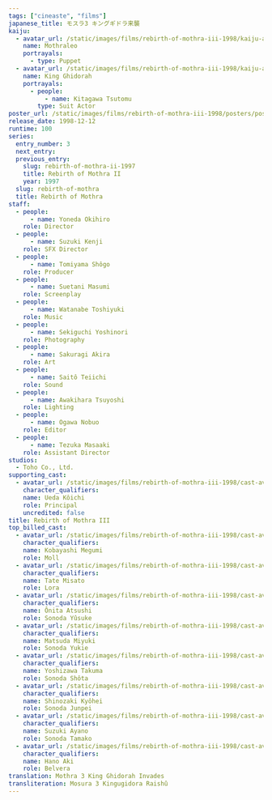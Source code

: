 ```yaml
---
tags: ["cineaste", "films"]
japanese_title: モスラ3 キングギドラ来襲
kaiju:
  - avatar_url: /static/images/films/rebirth-of-mothra-iii-1998/kaiju-avatars/01417.webp
    name: Mothraleo
    portrayals:
      - type: Puppet
  - avatar_url: /static/images/films/rebirth-of-mothra-iii-1998/kaiju-avatars/tsutomu-kitagawa-0.webp
    name: King Ghidorah
    portrayals:
      - people:
          - name: Kitagawa Tsutomu
        type: Suit Actor
poster_url: /static/images/films/rebirth-of-mothra-iii-1998/posters/poster.webp
release_date: 1998-12-12
runtime: 100
series:
  entry_number: 3
  next_entry:
  previous_entry:
    slug: rebirth-of-mothra-ii-1997
    title: Rebirth of Mothra II
    year: 1997
  slug: rebirth-of-mothra
  title: Rebirth of Mothra
staff:
  - people:
      - name: Yoneda Okihiro
    role: Director
  - people:
      - name: Suzuki Kenji
    role: SFX Director
  - people:
      - name: Tomiyama Shôgo
    role: Producer
  - people:
      - name: Suetani Masumi
    role: Screenplay
  - people:
      - name: Watanabe Toshiyuki
    role: Music
  - people:
      - name: Sekiguchi Yoshinori
    role: Photography
  - people:
      - name: Sakuragi Akira
    role: Art
  - people:
      - name: Saitô Teiichi
    role: Sound
  - people:
      - name: Awakihara Tsuyoshi
    role: Lighting
  - people:
      - name: Ogawa Nobuo
    role: Editor
  - people:
      - name: Tezuka Masaaki
    role: Assistant Director
studios:
  - Toho Co., Ltd.
supporting_cast:
  - avatar_url: /static/images/films/rebirth-of-mothra-iii-1998/cast-avatars/koichi-ueda-0.webp
    character_qualifiers:
    name: Ueda Kôichi
    role: Principal
    uncredited: false
title: Rebirth of Mothra III
top_billed_cast:
  - avatar_url: /static/images/films/rebirth-of-mothra-iii-1998/cast-avatars/megumi-kobayashi-0.webp
    character_qualifiers:
    name: Kobayashi Megumi
    role: Moll
  - avatar_url: /static/images/films/rebirth-of-mothra-iii-1998/cast-avatars/misato-date-0.webp
    character_qualifiers:
    name: Tate Misato
    role: Lora
  - avatar_url: /static/images/films/rebirth-of-mothra-iii-1998/cast-avatars/atsushi-onita-0.webp
    character_qualifiers:
    name: Ônita Atsushi
    role: Sonoda Yûsuke
  - avatar_url: /static/images/films/rebirth-of-mothra-iii-1998/cast-avatars/miyuki-matsuda-0.webp
    character_qualifiers:
    name: Matsuda Miyuki
    role: Sonoda Yukie
  - avatar_url: /static/images/films/rebirth-of-mothra-iii-1998/cast-avatars/takuma-yoshizawa-0.webp
    character_qualifiers:
    name: Yoshizawa Takuma
    role: Sonoda Shôta
  - avatar_url: /static/images/films/rebirth-of-mothra-iii-1998/cast-avatars/kyohei-shinozaki-0.webp
    character_qualifiers:
    name: Shinozaki Kyôhei
    role: Sonoda Junpei
  - avatar_url: /static/images/films/rebirth-of-mothra-iii-1998/cast-avatars/ayano-suzuki-0.webp
    character_qualifiers:
    name: Suzuki Ayano
    role: Sonoda Tamako
  - avatar_url: /static/images/films/rebirth-of-mothra-iii-1998/cast-avatars/aki-hano-0.webp
    character_qualifiers:
    name: Hano Aki
    role: Belvera
translation: Mothra 3 King Ghidorah Invades
transliteration: Mosura 3 Kingugidora Raishû
---
```

